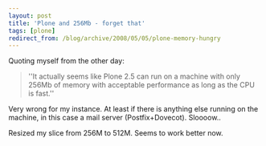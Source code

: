 ```yaml
---
layout: post
title: 'Plone and 256Mb - forget that'
tags: [plone]
redirect_from: /blog/archive/2008/05/05/plone-memory-hungry
---
```


Quoting myself from the other day:

> ''It actually seems like Plone 2.5 can run on a machine with only
> 256Mb of memory with acceptable performance as long as the CPU is
> fast.''

Very wrong for my instance. At least if there is anything else running
on the machine, in this case a mail server (Postfix+Dovecot). Sloooow..

Resized my slice from 256M to 512M. Seems to work better now.

